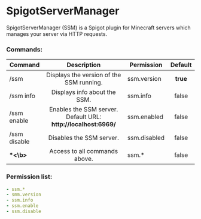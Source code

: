 # SpigotServerManager
SpigotServerManager (SSM) is a Spigot plugin for Minecraft servers which manages your server via HTTP requests.

### Commands:
| Command        |  Description                                                     | Permission           | Default  |
| -------------- | :--------------------------------------------------------------: | -------------------- | :------: |
| /ssm           |  Displays the version of the SSM running.                        | ssm.version          | **true** |
| /ssm info      |  Displays info about the SSM.                                    | ssm.info             |   false  |
| /ssm enable    |  Enables the SSM server. Default URL: **http://localhost:6969/** | ssm.enabled          |   false  |
| /ssm disable   |  Disables the SSM server.                                        | ssm.disabled         |   false  |
| <b>*<\b>        |  Access to all commands above.                                   | ssm.*                |   false  |

### Permission list:
```yaml
- ssm.*
- smm.version
- ssm.info
- ssm.enable
- ssm.disable
```